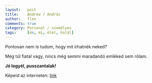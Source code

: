 ```yaml
---
layout:   post
title:    Andrew / András
author:   flex
comments: true
category: Personal / személyes
tags:     [én, mi, élet, halál]
---
```


Pontosan nem is tudom, hogy mit írhatnék neked? 

Még túl fiatal vagy, nincs még semmi maradandó emléked sem rólam. 

**Jó legyél, pusszantalak!**

Képeid az interneten: [link](htts://andras.fleischmann.hu/)